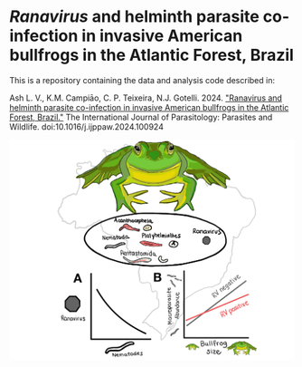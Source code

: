 # *Ranavirus* and helminth parasite co-infection in invasive American bullfrogs in the Atlantic Forest, Brazil

This is a repository containing the data and analysis code described in:

Ash L. V., K.M. Campiāo, C. P. Teixeira, N.J. Gotelli. 2024. ["Ranavirus and helminth parasite co-infection in invasive American bullfrogs in the Atlantic Forest, Brazil."](https://www.sciencedirect.com/science/article/pii/S2213224424000208?via%3Dihub) The International Journal of Parasitology: Parasites and Wildlife. doi:10.1016/j.ijppaw.2024.100924


![](Ash_graphical_abstract.jpg)
